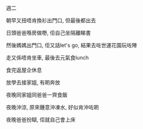週二

朝早又扭唔肯換衫出門口, 但最後都出去

日頭爸爸喺房做嘢, 佢自己坐隔離睇書

然後媽媽出門口, 佢又話let's go, 結果去咗世運花園玩咗陣

走又係唔肯坐車, 最後去元氣食lunch

食完返屋企休息

放學去接家姐, 有啲奔放

夜晚同家姐同爸爸一齊食飯

夜晚沖涼, 原來鍾意沖凍水, 好似肯沖咗啲

夜晚爸爸扮瞓, 佢就自己會上床
